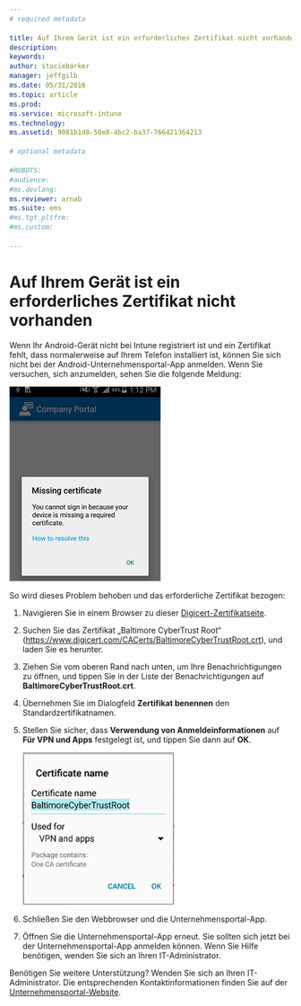 ```yaml
---
# required metadata

title: Auf Ihrem Gerät ist ein erforderliches Zertifikat nicht vorhanden | Microsoft Intune
description:
keywords:
author: staciebarker
manager: jeffgilb
ms.date: 05/31/2016
ms.topic: article
ms.prod:
ms.service: microsoft-intune
ms.technology:
ms.assetid: 9081b1d8-50e8-4bc2-ba37-766421364213

# optional metadata

#ROBOTS:
#audience:
#ms.devlang:
ms.reviewer: arnab
ms.suite: ems
#ms.tgt_pltfrm:
#ms.custom:

---
```



# Auf Ihrem Gerät ist ein erforderliches Zertifikat nicht vorhanden
Wenn Ihr Android-Gerät nicht bei Intune registriert ist und ein Zertifikat fehlt, dass normalerweise auf Ihrem Telefon installiert ist, können Sie sich nicht bei der Android-Unternehmensportal-App anmelden. Wenn Sie versuchen, sich anzumelden, sehen Sie die folgende Meldung:

![andr-cert-install-cert-missing](./media/andr-cert_install-1-cert_missing.png)

So wird dieses Problem behoben und das erforderliche Zertifikat bezogen:

1.  Navigieren Sie in einem Browser zu dieser [Digicert-Zertifikatseite](https://www.digicert.com/digicert-root-certificates.htm).

2.  Suchen Sie das Zertifikat „Baltimore CyberTrust Root“ (https://www.digicert.com/CACerts/BaltimoreCyberTrustRoot.crt), und laden Sie es herunter.

3.  Ziehen Sie vom oberen Rand nach unten, um Ihre Benachrichtigungen zu öffnen, und tippen Sie in der Liste der Benachrichtigungen auf **BaltimoreCyberTrustRoot.crt**.

4.  Übernehmen Sie im Dialogfeld **Zertifikat benennen** den Standardzertifikatnamen.

5. Stellen Sie sicher, dass **Verwendung von Anmeldeinformationen** auf **Für VPN und Apps** festgelegt ist, und tippen Sie dann auf **OK**.

    ![andr-cert-install-add-cert-name](./media/andr-cert_install-2-add_cert_name.png)

6. Schließen Sie den Webbrowser und die Unternehmensportal-App.

7. Öffnen Sie die Unternehmensportal-App erneut. Sie sollten sich jetzt bei der Unternehmensportal-App anmelden können. Wenn Sie Hilfe benötigen, wenden Sie sich an Ihren IT-Administrator.

Benötigen Sie weitere Unterstützung? Wenden Sie sich an Ihren IT-Administrator. Die entsprechenden Kontaktinformationen finden Sie auf der [Unternehmensportal-Website](http://portal.manage.microsoft.com).

<!--HONumber=Jun16_HO2-->


